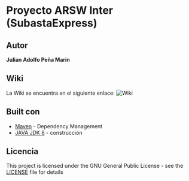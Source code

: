# Proyecto ARSW Inter (SubastaExpress)

## Autor
**Julian Adolfo Peña Marin**

## Wiki

La Wiki se encuentra en el siguiente enlace:
![Wiki](https://github.com/JulianP-24/Proyecto_ARSW_INTER_2022/wiki)

## Built con

* [Maven](https://maven.apache.org/) - Dependency Management
* [JAVA JDK 8](http://www.oracle.com/technetwork/java/javase/overview/index.html) - construcción


## Licencia

This project is licensed under the GNU General Public License - see the [LICENSE](LICENSE) file for details
